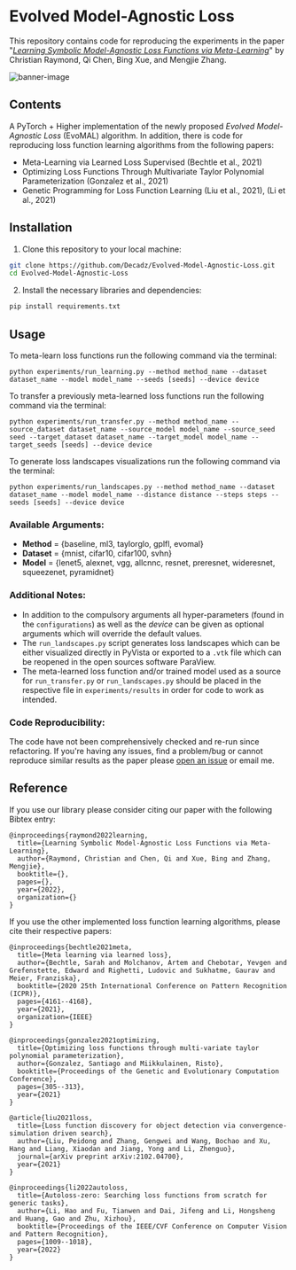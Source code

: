# Evolved Model-Agnostic Loss

This repository contains code for reproducing the experiments in the paper 
"[*Learning Symbolic Model-Agnostic Loss Functions via Meta-Learning*]()" by 
Christian Raymond, Qi Chen, Bing Xue, and Mengjie Zhang.

![banner-image](https://user-images.githubusercontent.com/23614094/179725386-b3189ce7-d81b-48d6-886d-e97745c788a4.png)


## Contents

A PyTorch + Higher implementation of the newly proposed *Evolved Model-Agnostic Loss* (EvoMAL) algorithm. In addition, there is code for reproducing loss function learning algorithms from the following papers:

* Meta-Learning via Learned Loss Supervised (Bechtle et al., 2021)
* Optimizing Loss Functions Through Multivariate Taylor Polynomial Parameterization (Gonzalez et al., 2021)
* Genetic Programming for Loss Function Learning (Liu et al., 2021), (Li et al., 2021)

## Installation

1. Clone this repository to your local machine:
```bash
git clone https://github.com/Decadz/Evolved-Model-Agnostic-Loss.git
cd Evolved-Model-Agnostic-Loss
```

2. Install the necessary libraries and dependencies:
```bash
pip install requirements.txt
```

## Usage

To meta-learn loss functions run the following command via the terminal:
```
python experiments/run_learning.py --method method_name --dataset dataset_name --model model_name --seeds [seeds] --device device
```

To transfer a previously meta-learned loss functions run the following command via the terminal:
```
python experiments/run_transfer.py --method method_name --source_dataset dataset_name --source_model model_name --source_seed seed --target_dataset dataset_name --target_model model_name --target_seeds [seeds] --device device
```

To generate loss landscapes visualizations run the following command via the terminal:
```
python experiments/run_landscapes.py --method method_name --dataset dataset_name --model model_name --distance distance --steps steps --seeds [seeds] --device device
```

### Available Arguments:

- **Method** = {baseline, ml3, taylorglo, gplfl, evomal}
- **Dataset** = {mnist, cifar10, cifar100, svhn}
- **Model** = {lenet5, alexnet, vgg, allcnnc, resnet, preresnet, wideresnet, squeezenet, pyramidnet}
  
### Additional Notes: 

* In addition to the compulsory arguments all hyper-parameters (found in the `configurations`) as well as the *device* can be given as optional arguments which will override the default values.
* The `run_landscapes.py` script generates loss landscapes which can be either visualized directly in PyVista or exported to a `.vtk` file which can be reopened in the open sources software ParaView.
* The meta-learned loss function and/or trained model used as a source for `run_transfer.py` or `run_landscapes.py` should be placed in the respective file in `experiments/results` in order for code to work as intended.

### Code Reproducibility: 

The code have not been comprehensively checked and re-run since refactoring. If you're having any issues, find
a problem/bug or cannot reproduce similar results as the paper please [open an issue](https://github.com/Decadz/Evolved-Model-Agnostic-Loss/issues)
or email me.

## Reference

If you use our library please consider citing our paper with the following Bibtex entry:

```
@inproceedings{raymond2022learning,
  title={Learning Symbolic Model-Agnostic Loss Functions via Meta-Learning},
  author={Raymond, Christian and Chen, Qi and Xue, Bing and Zhang, Mengjie},
  booktitle={},
  pages={},
  year={2022},
  organization={}
}
```

If you use the other implemented loss function learning algorithms, please cite their respective papers:

```
@inproceedings{bechtle2021meta,
  title={Meta learning via learned loss},
  author={Bechtle, Sarah and Molchanov, Artem and Chebotar, Yevgen and Grefenstette, Edward and Righetti, Ludovic and Sukhatme, Gaurav and Meier, Franziska},
  booktitle={2020 25th International Conference on Pattern Recognition (ICPR)},
  pages={4161--4168},
  year={2021},
  organization={IEEE}
}

@inproceedings{gonzalez2021optimizing,
  title={Optimizing loss functions through multi-variate taylor polynomial parameterization},
  author={Gonzalez, Santiago and Miikkulainen, Risto},
  booktitle={Proceedings of the Genetic and Evolutionary Computation Conference},
  pages={305--313},
  year={2021}
}

@article{liu2021loss,
  title={Loss function discovery for object detection via convergence-simulation driven search},
  author={Liu, Peidong and Zhang, Gengwei and Wang, Bochao and Xu, Hang and Liang, Xiaodan and Jiang, Yong and Li, Zhenguo},
  journal={arXiv preprint arXiv:2102.04700},
  year={2021}
}

@inproceedings{li2022autoloss,
  title={Autoloss-zero: Searching loss functions from scratch for generic tasks},
  author={Li, Hao and Fu, Tianwen and Dai, Jifeng and Li, Hongsheng and Huang, Gao and Zhu, Xizhou},
  booktitle={Proceedings of the IEEE/CVF Conference on Computer Vision and Pattern Recognition},
  pages={1009--1018},
  year={2022}
}
```
